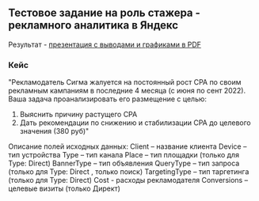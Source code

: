 ## Тестовое задание на роль стажера - рекламного аналитика в Яндекс
Результат - [презентация с выводами и графиками в PDF](https://github.com/AleksandrK86/my_projects/blob/main/yandex_adv_test/Сигма%20Причины%20роста%20CPA.pdf)

### Кейс
"Рекламодатель Сигма жалуется на постоянный рост CPA по своим рекламным кампаниям в последние 4 месяца (с июня по сент 2022). Ваша задача проанализировать его размещение с целью:
1) Выяснить причину растущего CPA
2) Дать рекомендации по снижению и стабилизации CPA до целевого значения (380 руб)"

Описание полей исходных данных:
Client – название клиента
Device – тип устройства
Type – тип канала
Place – тип площадки (только для Type: Direct)
BannerType – тип объявления
QueryType – тип запроса (только для Type: Direct , только поиск)
TargetingType – тип таргетинга (только для Type: Direct)
Cost - расходы рекламодателя
Conversions – целевые визиты (только Директ)
